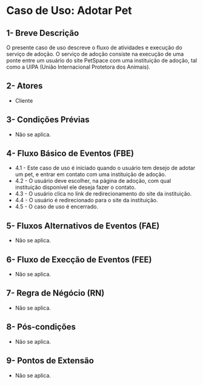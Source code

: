 # Caso de Uso: **Adotar Pet**

## 1- Breve Descrição
   O presente caso de uso descreve o fluxo de atividades e execução do serviço de adoção. O serviço de adoção consiste na execução de uma ponte entre um usuário do site PetSpace com uma instituição de adoção, tal como a UIPA (União Internacional Protetora dos Animais).
## 2- Atores
   * Cliente
    
## 3- Condições Prévias
   * Não se aplica.

## 4- Fluxo Básico de Eventos (FBE)
   * 4.1 - Este caso de uso é iniciado quando o usuário tem desejo de adotar um pet, e entrar em contato com uma instituição de adoção.
   * 4.2 - O usuário deve escolher, na página de adoção, com qual instituição disponível ele deseja fazer o contato.
   * 4.3 - O usuário clica no link de redirecionamento do site da instituição.
   * 4.4 - O usuário é redirecionado para o site da instituição.
   * 4.5 - O caso de uso é encerrado.
    
## 5- Fluxos Alternativos de Eventos (FAE)
   * Não se aplica.

## 6- Fluxo de Execção de Eventos (FEE)
   * Não se aplica.

## 7- Regra de Négócio (RN)
   * Não se aplica.

## 8- Pós-condições
   * Não se aplica.

## 9- Pontos de Extensão
   * Não se aplica.








